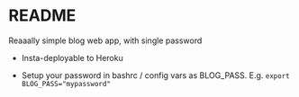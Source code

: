 # README

Reaaally simple blog web app, with single password

* Insta-deployable to Heroku

* Setup your password in bashrc / config vars as BLOG\_PASS. E.g. `export BLOG_PASS="mypassword"`
